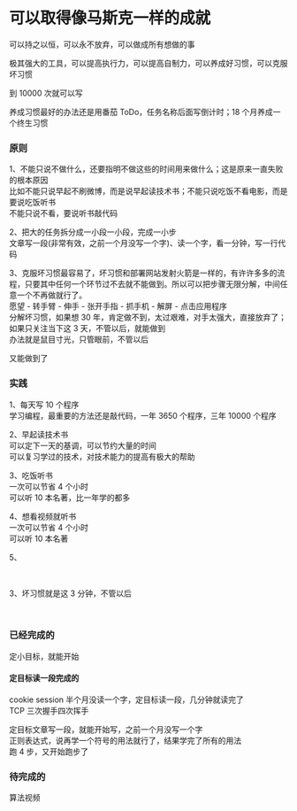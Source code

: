 
# 可以取得像马斯克一样的成就    

可以持之以恒，可以永不放弃，可以做成所有想做的事  

极其强大的工具，可以提高执行力，可以提高自制力，可以养成好习惯，可以克服坏习惯  

到 10000 次就可以写  

养成习惯最好的办法还是用番茄 ToDo，任务名称后面写倒计时；18 个月养成一个终生习惯    

### 原则  
1、不能只说不做什么，还要指明不做这些的时间用来做什么；这是原来一直失败的根本原因    
比如不能只说早起不刷微博，而是说早起读技术书；不能只说吃饭不看电影，而是要说吃饭听书  
不能只说不看，要说听书敲代码  


2、把大的任务拆分成一小段一小段，完成一小步  
文章写一段(非常有效，之前一个月没写一个字)、读一个字，看一分钟，写一行代码  

3、克服坏习惯最容易了，坏习惯和部署网站发射火箭是一样的，有许许多多的流程，只要其中任何一个环节过不去就不能做到。所以可以把步骤无限分解，中间任意一个不再做就行了。  
愿望 - 转手臂 - 伸手 - 张开手指 - 抓手机 - 解屏 - 点击应用程序  
分解坏习惯，如果想 30 年，肯定做不到，太过艰难，对手太强大，直接放弃了；如果只关注当下这 3 天，不管以后，就能做到  
办法就是鼠目寸光，只管眼前，不管以后  

又能做到了  



### 实践  

1、每天写 10 个程序  
学习编程，最重要的方法还是敲代码，一年 3650 个程序，三年 10000 个程序  

2、早起读技术书  
可以定下一天的基调，可以节约大量的时间  
可以复习学过的技术，对技术能力的提高有极大的帮助  


3、吃饭听书  
一次可以节省 4 个小时  
可以听 10 本名著，比一年学的都多  


4、想看视频就听书  
一次可以节省 4 个小时  
可以听 10 本名著  


5、 





<br>

3、坏习惯就是这 3 分钟，不管以后  




<br> 


### 已经完成的 
定小目标，就能开始  

#### 定目标读一段完成的
cookie session 半个月没读一个字，定目标读一段，几分钟就读完了  
TCP 三次握手四次挥手  


定目标文章写一段，就能开始写，之前一个月没写一个字  
正则表达式，说再学一个符号的用法就行了，结果学完了所有的用法  
跑 4 步，又开始跑步了  



### 待完成的  
算法视频  


